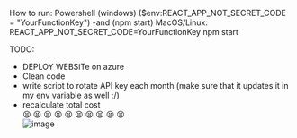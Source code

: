 How to run:
Powershell (windows)
  ($env:REACT_APP_NOT_SECRET_CODE = "YourFunctionKey") -and (npm start)
MacOS/Linux:
  REACT_APP_NOT_SECRET_CODE=YourFunctionKey npm start

TODO: <br>
- DEPLOY WEBSiTe on azure <br>
- Clean code <br>
- write script to rotate API key each month (make sure that it updates it in my env variable as well :/) <br>
- recalculate total cost <br>
😫
😫
😫
😫
😫
😫
😫
😫
😫
😫 <br>
![image](https://user-images.githubusercontent.com/46355198/223633010-d9f29c07-ee56-439f-9845-d2933c029a9b.png)

